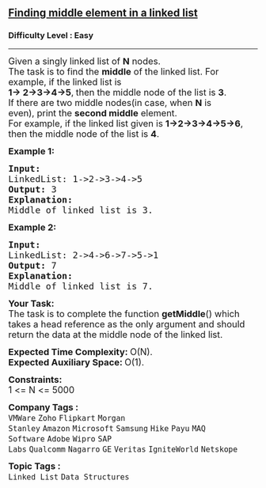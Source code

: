 <h2><a href="https://www.geeksforgeeks.org/problems/finding-middle-element-in-a-linked-list/1?page=1&difficulty=Easy&sortBy=submissions">Finding middle element in a linked list</a></h2><h3>Difficulty Level : Easy</h3><hr><div class="problems_problem_content__Xm_eO"><p><span style="font-size:18px">Given a singly linked list of <strong>N</strong> nodes.<br>
The task is to find the <strong>middle</strong>&nbsp;of the linked list. For example, if the&nbsp;linked list is<br>
<strong>1-&gt; 2-&gt;3-&gt;4-&gt;5</strong>,<strong>&nbsp;</strong>then the middle node of the list is&nbsp;<strong>3</strong>.<br>
If there are&nbsp;two middle nodes(in case, when&nbsp;<strong>N</strong>&nbsp;is even),&nbsp;print the <strong>second middle</strong> element.<br>
For example, if the linked list given is <strong>1-&gt;2-&gt;3-&gt;4-&gt;5-&gt;6</strong>, then the middle node of the list is <strong>4</strong>.</span></p>

<p><strong><span style="font-size:18px">Example 1:</span></strong></p>

<pre><strong><span style="font-size:18px">Input:</span></strong><strong><span style="font-size:18px">
</span></strong><span style="font-size:18px">LinkedList: 1-&gt;2-&gt;3-&gt;4-&gt;5
<strong>Output: </strong>3 
<strong>Explanation:</strong> 
Middle of linked list is 3.</span>
</pre>

<p><strong><span style="font-size:18px">Example 2:&nbsp;</span></strong></p>

<pre><strong><span style="font-size:18px">Input:</span></strong><strong><span style="font-size:18px">
</span></strong><span style="font-size:18px">LinkedList: 2-&gt;4-&gt;6-&gt;7-&gt;5-&gt;1
<strong>Output: </strong>7 
<strong>Explanation:</strong> 
Middle of linked list is 7.</span>
</pre>

<p><span style="font-size:18px"><strong>Your Task:</strong><br>
The task is to complete the function<span style="font-size:18px"> </span><strong>getMiddle</strong>() which takes a head reference as the only argument and should return the data at the middle node of the linked list.</span></p>

<p><span style="font-size:18px"><strong>Expected Time Complexity:&nbsp;</strong>O(N).<br>
<strong>Expected Auxiliary Space:&nbsp;</strong>O(1).</span></p>

<p><span style="font-size:18px"><strong>Constraints:</strong><br>
1 &lt;= N &lt;= 5000</span></p>
</div><p><span style=font-size:18px><strong>Company Tags : </strong><br><code>VMWare</code>&nbsp;<code>Zoho</code>&nbsp;<code>Flipkart</code>&nbsp;<code>Morgan Stanley</code>&nbsp;<code>Amazon</code>&nbsp;<code>Microsoft</code>&nbsp;<code>Samsung</code>&nbsp;<code>Hike</code>&nbsp;<code>Payu</code>&nbsp;<code>MAQ Software</code>&nbsp;<code>Adobe</code>&nbsp;<code>Wipro</code>&nbsp;<code>SAP Labs</code>&nbsp;<code>Qualcomm</code>&nbsp;<code>Nagarro</code>&nbsp;<code>GE</code>&nbsp;<code>Veritas</code>&nbsp;<code>IgniteWorld</code>&nbsp;<code>Netskope</code>&nbsp;<br><p><span style=font-size:18px><strong>Topic Tags : </strong><br><code>Linked List</code>&nbsp;<code>Data Structures</code>&nbsp;